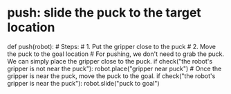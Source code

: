 # push: slide the puck to the target location
def push(robot):
    # Steps:
    #  1. Put the gripper close to the puck
    #  2. Move the puck to the goal location
    # For pushing, we don't need to grab the puck. We can simply place the gripper close to the puck.
    if check("the robot's gripper is not near the puck"):
        robot.place("gripper near puck")
    # Once the gripper is near the puck, move the puck to the goal.
    if check("the robot's gripper is near the puck"):
        robot.slide("puck to goal")